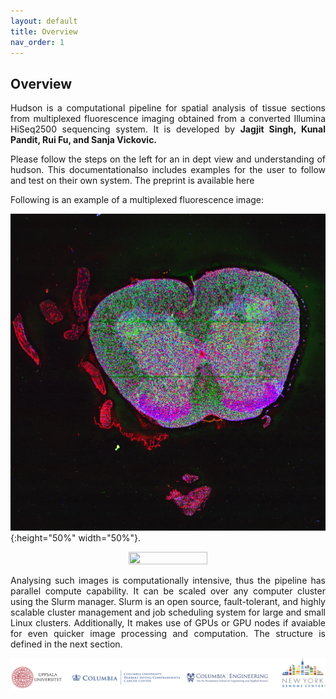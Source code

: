 ```yaml
---
layout: default
title: Overview
nav_order: 1
---
```



## Overview


<p align="justify ">
 Hudson is a computational pipeline for spatial analysis of tissue sections from multiplexed fluorescence imaging obtained from a converted Illumina
 HiSeq2500 sequencing system. It is developed by <b> Jagjit Singh, Kunal Pandit, Rui Fu, and Sanja Vickovic. </b>
</p>
 
<p align="justify ">
 Please follow the steps on the left for an in dept view and understanding of hudson. This documentationalso includes examples for the user to follow and test on their own system. The preprint is available here
</p>

<p align="justify ">
 Following is an example of a multiplexed fluorescence image:
</p>

  ![Image](spinal_tissue.png){:height="50%" width="50%"}.

<p align="center">
  <img width="50%" height="50%" src="https://github.com/nygctech/hudson/blob/docs/docs/spinal_tissue.png">
</p>


<p align="justify ">
 Analysing such images is computationally intensive, thus the pipeline has parallel compute capability. It can be scaled over any computer cluster using
 the Slurm manager. Slurm is an open source, fault-tolerant, and highly scalable cluster management and job scheduling system for large and small Linux
 clusters. Additionally, It makes use of GPUs or GPU nodes if avaiable for even quicker image processing and computation. The structure is defined in the
 next section.
</p>

  ![Image](banner.png)


